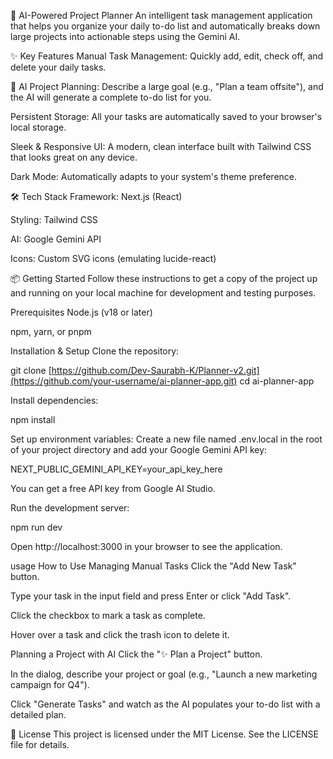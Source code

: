 🚀 AI-Powered Project Planner
An intelligent task management application that helps you organize your daily to-do list and automatically breaks down large projects into actionable steps using the Gemini AI.

✨ Key Features
Manual Task Management: Quickly add, edit, check off, and delete your daily tasks.

🤖 AI Project Planning: Describe a large goal (e.g., "Plan a team offsite"), and the AI will generate a complete to-do list for you.

Persistent Storage: All your tasks are automatically saved to your browser's local storage.

Sleek & Responsive UI: A modern, clean interface built with Tailwind CSS that looks great on any device.

Dark Mode: Automatically adapts to your system's theme preference.

🛠️ Tech Stack
Framework: Next.js (React)

Styling: Tailwind CSS

AI: Google Gemini API

Icons: Custom SVG icons (emulating lucide-react)

📦 Getting Started
Follow these instructions to get a copy of the project up and running on your local machine for development and testing purposes.

Prerequisites
Node.js (v18 or later)

npm, yarn, or pnpm

Installation & Setup
Clone the repository:

git clone [https://github.com/Dev-Saurabh-K/Planner-v2.git](https://github.com/your-username/ai-planner-app.git)
cd ai-planner-app

Install dependencies:

npm install

Set up environment variables:
Create a new file named .env.local in the root of your project directory and add your Google Gemini API key:

NEXT_PUBLIC_GEMINI_API_KEY=your_api_key_here

You can get a free API key from Google AI Studio.

Run the development server:

npm run dev

Open http://localhost:3000 in your browser to see the application.

usage How to Use
Managing Manual Tasks
Click the "Add New Task" button.

Type your task in the input field and press Enter or click "Add Task".

Click the checkbox to mark a task as complete.

Hover over a task and click the trash icon to delete it.

Planning a Project with AI
Click the "✨ Plan a Project" button.

In the dialog, describe your project or goal (e.g., "Launch a new marketing campaign for Q4").

Click "Generate Tasks" and watch as the AI populates your to-do list with a detailed plan.

📄 License
This project is licensed under the MIT License. See the LICENSE file for details.